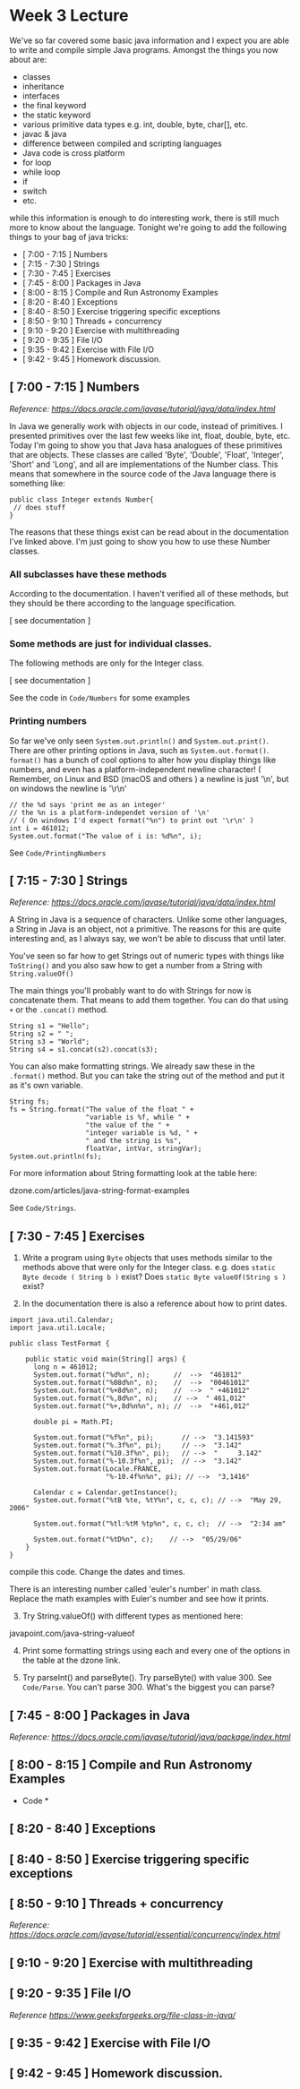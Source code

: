 # Week 3 Lecture
We've so far covered some basic java information and I expect you are able to write 
and compile simple Java programs. Amongst the things you now about are:

* classes
* inheritance
* interfaces
* the final keyword
* the static keyword
* various primitive data types e.g. int, double, byte, char[], etc.
* javac \& java
* difference between compiled and scripting languages
* Java code is cross platform
* for loop
* while loop
* if
* switch
* etc.

while this information is enough to do interesting work, there is still much more
to know about the language. Tonight we're going to add the following things to your
bag of java tricks:

* [ 7:00 - 7:15 ] Numbers
* [ 7:15 - 7:30 ] Strings
* [ 7:30 - 7:45 ] Exercises
* [ 7:45 - 8:00 ] Packages in Java
* [ 8:00 - 8:15 ] Compile and Run Astronomy Examples
* [ 8:20 - 8:40 ] Exceptions
* [ 8:40 - 8:50 ] Exercise triggering specific exceptions
* [ 8:50 - 9:10 ] Threads + concurrency
* [ 9:10 - 9:20 ] Exercise with multithreading
* [ 9:20 - 9:35 ] File I/O
* [ 9:35 - 9:42 ] Exercise with File I/O
* [ 9:42 - 9:45 ] Homework discussion.

## [ 7:00 - 7:15 ] Numbers

*Reference: https://docs.oracle.com/javase/tutorial/java/data/index.html*

In Java we generally work with objects in our code, instead of primitives. I presented primitives over the last few weeks like int, float, double, byte, etc. Today I'm going to show you that Java hasa analogues of these primitives that are objects. These classes are called 'Byte', 'Double', 'Float', 'Integer', 'Short' and 'Long', and all are implementations of the Number class. This means that somewhere in the source code of the Java language there is something like:

```
public class Integer extends Number{
 // does stuff
}
```

The reasons that these things exist can be read about in the documentation I've linked above. I'm just going to show you how to use these Number classes.

### All subclasses have these methods
According to the documentation. I haven't verified all of these methods, but they should be there according to the language specification.

[ see documentation ]

### Some methods are just for individual classes. 
The following methods are only for the Integer class. 

[ see documentation ]

See the code in `Code/Numbers` for some examples

### Printing numbers

So far we've only seen `System.out.println()` and `System.out.print()`. There are other printing options in Java, such as `System.out.format()`. `format()` has a bunch of cool options to alter how you display things like numbers, and even has a platform-independent newline character! ( Remember, on Linux and BSD (macOS and others ) a newline is just '\n', but on windows the newline is '\r\n'

```
// the %d says 'print me as an integer'
// the %n is a platform-independet version of '\n'
// ( On windows I'd expect format("%n") to print out '\r\n' )
int i = 461012;
System.out.format("The value of i is: %d%n", i);
```

See `Code/PrintingNumbers`

## [ 7:15 - 7:30 ] Strings

*Reference: https://docs.oracle.com/javase/tutorial/java/data/index.html*

A String in Java is a sequence of characters. Unlike some other languages, a String in Java is an object, not a primitive. The reasons for this are quite interesting and, as I always say, we won't be able to discuss that until later.

You've seen so far how to get Strings out of numeric types with things like `ToString()` and you also saw how to get a number from a String with `String.valueOf()`

The main things you'll probably want to do with Strings for now is concatenate them. That means to add them together. You can do that using `+` or the `.concat()` method.

```
String s1 = "Hello";
String s2 = " ";
String s3 = "World";
String s4 = s1.concat(s2).concat(s3);
```

You can also make formatting strings. We already saw these in the `.format()` method. But you can take the string out of the method and put it as it's own variable.

```
String fs;
fs = String.format("The value of the float " +
                   "variable is %f, while " +
                   "the value of the " + 
                   "integer variable is %d, " +
                   " and the string is %s",
                   floatVar, intVar, stringVar);
System.out.println(fs);
```

For more information about String formatting look at the table here:

dzone.com/articles/java-string-format-examples


See `Code/Strings`.

## [ 7:30 - 7:45 ] Exercises

1. Write a program using `Byte` objects that uses methods similar to the methods above that were only for the Integer class. e.g. does 	`static Byte decode ( String b )` exist? Does `static Byte valueOf(String s )` exist?

2. In the documentation there is also a reference about how to print dates.

```
import java.util.Calendar;
import java.util.Locale;

public class TestFormat {
    
    public static void main(String[] args) {
      long n = 461012;
      System.out.format("%d%n", n);      //  -->  "461012"
      System.out.format("%08d%n", n);    //  -->  "00461012"
      System.out.format("%+8d%n", n);    //  -->  " +461012"
      System.out.format("%,8d%n", n);    // -->  " 461,012"
      System.out.format("%+,8d%n%n", n); //  -->  "+461,012"
      
      double pi = Math.PI;

      System.out.format("%f%n", pi);       // -->  "3.141593"
      System.out.format("%.3f%n", pi);     // -->  "3.142"
      System.out.format("%10.3f%n", pi);   // -->  "     3.142"
      System.out.format("%-10.3f%n", pi);  // -->  "3.142"
      System.out.format(Locale.FRANCE,
                        "%-10.4f%n%n", pi); // -->  "3,1416"

      Calendar c = Calendar.getInstance();
      System.out.format("%tB %te, %tY%n", c, c, c); // -->  "May 29, 2006"

      System.out.format("%tl:%tM %tp%n", c, c, c);  // -->  "2:34 am"

      System.out.format("%tD%n", c);    // -->  "05/29/06"
    }
}
```

compile this code. Change the dates and times. 

There is an interesting number called 'euler's number' in math class. Replace the math examples with Euler's number and see how it prints.

3. Try String.valueOf() with different types as mentioned here:

javapoint.com/java-string-valueof

4. Print some formatting strings using each and every one of the options in the table at the dzone link.

5. Try parseInt() and parseByte(). Try parseByte() with value 300. See `Code/Parse`. You can't parse 300. What's the biggest you can parse?

##  [ 7:45 - 8:00 ] Packages in Java

*Reference: https://docs.oracle.com/javase/tutorial/java/package/index.html*



## [ 8:00 - 8:15 ] Compile and Run Astronomy Examples

* Code *

## [ 8:20 - 8:40 ] Exceptions


## [ 8:40 - 8:50 ] Exercise triggering specific exceptions

## [ 8:50 - 9:10 ] Threads + concurrency

*Reference: https://docs.oracle.com/javase/tutorial/essential/concurrency/index.html*

## [ 9:10 - 9:20 ] Exercise with multithreading

## [ 9:20 - 9:35 ] File I/O

*Reference https://www.geeksforgeeks.org/file-class-in-java/*

## [ 9:35 - 9:42 ] Exercise with File I/O

## [ 9:42 - 9:45 ] Homework discussion.

 
